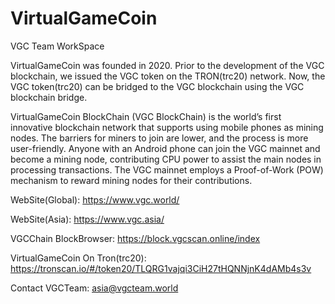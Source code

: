 # VirtualGameCoin
VGC Team WorkSpace

VirtualGameCoin was founded in 2020. Prior to the development of the VGC blockchain, we issued the VGC token on the TRON(trc20) network. Now, the VGC token(trc20) can be bridged to the VGC blockchain using the VGC blockchain bridge.

VirtualGameCoin BlockChain (VGC BlockChain) is the world’s first innovative blockchain network that supports using mobile phones as mining nodes. The barriers for miners to join are lower, and the process is more user-friendly. Anyone with an Android phone can join the VGC mainnet and become a mining node, contributing CPU power to assist the main nodes in processing transactions. The VGC mainnet employs a Proof-of-Work (POW) mechanism to reward mining nodes for their contributions.

WebSite(Global):
https://www.vgc.world/

WebSite(Asia):
https://www.vgc.asia/

VGCChain BlockBrowser:
https://block.vgcscan.online/index

VirtualGameCoin On Tron(trc20):
https://tronscan.io/#/token20/TLQRG1vajqi3CiH27tHQNNjnK4dAMb4s3v

Contact VGCTeam:
asia@vgcteam.world
